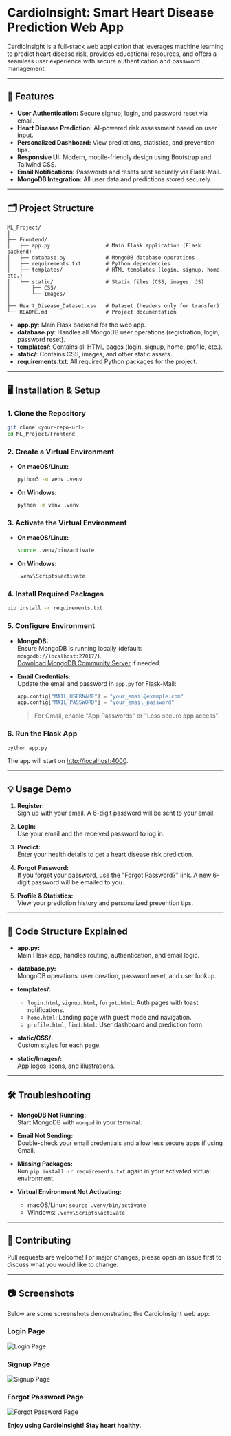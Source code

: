 # CardioInsight: Smart Heart Disease Prediction Web App

CardioInsight is a full-stack web application that leverages machine learning to predict heart disease risk, provides educational resources, and offers a seamless user experience with secure authentication and password management.

---

## 🚀 Features

- **User Authentication:** Secure signup, login, and password reset via email.
- **Heart Disease Prediction:** AI-powered risk assessment based on user input.
- **Personalized Dashboard:** View predictions, statistics, and prevention tips.
- **Responsive UI:** Modern, mobile-friendly design using Bootstrap and Tailwind CSS.
- **Email Notifications:** Passwords and resets sent securely via Flask-Mail.
- **MongoDB Integration:** All user data and predictions stored securely.

---

## 🗂️ Project Structure

```
ML_Project/
│
├── Frontend/
│   ├── app.py                  # Main Flask application (Flask backend)
│   ├── database.py             # MongoDB database operations
│   ├── requirements.txt        # Python dependencies
│   ├── templates/              # HTML templates (login, signup, home, etc.)
│   └── static/                 # Static files (CSS, images, JS)
│       ├── CSS/
│       └── Images/
│
├── Heart_Disease_Dataset.csv   # Dataset (headers only for transfer)
└── README.md                   # Project documentation
```

- **app.py**: Main Flask backend for the web app.
- **database.py**: Handles all MongoDB user operations (registration, login, password reset).
- **templates/**: Contains all HTML pages (login, signup, home, profile, etc.).
- **static/**: Contains CSS, images, and other static assets.
- **requirements.txt**: All required Python packages for the project.

---

## 🖥️ Installation & Setup

### 1. Clone the Repository

```sh
git clone <your-repo-url>
cd ML_Project/Frontend
```

### 2. Create a Virtual Environment

- **On macOS/Linux:**
  ```sh
  python3 -m venv .venv
  ```
- **On Windows:**
  ```sh
  python -m venv .venv
  ```

### 3. Activate the Virtual Environment

- **On macOS/Linux:**
  ```sh
  source .venv/bin/activate
  ```
- **On Windows:**
  ```sh
  .venv\Scripts\activate
  ```

### 4. Install Required Packages

```sh
pip install -r requirements.txt
```

### 5. Configure Environment

- **MongoDB:**  
  Ensure MongoDB is running locally (default: `mongodb://localhost:27017/`).  
  [Download MongoDB Community Server](https://www.mongodb.com/try/download/community) if needed.

- **Email Credentials:**  
  Update the email and password in `app.py` for Flask-Mail:
  ```python
  app.config["MAIL_USERNAME"] = "your_email@example.com"
  app.config["MAIL_PASSWORD"] = "your_email_password"
  ```
  > For Gmail, enable "App Passwords" or "Less secure app access".

### 6. Run the Flask App

```sh
python app.py
```

The app will start on [http://localhost:4000](http://localhost:4000).

---

## 💡 Usage Demo

1. **Register:**  
   Sign up with your email. A 6-digit password will be sent to your email.

2. **Login:**  
   Use your email and the received password to log in.

3. **Predict:**  
   Enter your health details to get a heart disease risk prediction.

4. **Forgot Password:**  
   If you forget your password, use the "Forgot Password?" link. A new 6-digit password will be emailed to you.

5. **Profile & Statistics:**  
   View your prediction history and personalized prevention tips.

---

## 📁 Code Structure Explained

- **app.py:**  
  Main Flask app, handles routing, authentication, and email logic.

- **database.py:**  
  MongoDB operations: user creation, password reset, and user lookup.

- **templates/:**  
  - `login.html`, `signup.html`, `forgot.html`: Auth pages with toast notifications.
  - `home.html`: Landing page with guest mode and navigation.
  - `profile.html`, `find.html`: User dashboard and prediction form.

- **static/CSS/:**  
  Custom styles for each page.

- **static/Images/:**  
  App logos, icons, and illustrations.

---

## 🛠️ Troubleshooting

- **MongoDB Not Running:**  
  Start MongoDB with `mongod` in your terminal.

- **Email Not Sending:**  
  Double-check your email credentials and allow less secure apps if using Gmail.

- **Missing Packages:**  
  Run `pip install -r requirements.txt` again in your activated virtual environment.

- **Virtual Environment Not Activating:**  
  - macOS/Linux: `source .venv/bin/activate`
  - Windows: `.venv\Scripts\activate`

---

## 🤝 Contributing

Pull requests are welcome! For major changes, please open an issue first to discuss what you would like to change.

---

## 📷 Screenshots

Below are some screenshots demonstrating the CardioInsight web app:

### Login Page
![Login Page](static/Images/login_screenshot.png)

### Signup Page
![Signup Page](static/Images/signup_screenshot.png)

### Forgot Password Page
![Forgot Password Page](static/Images/forgot_screenshot.png)

**Enjoy using CardioInsight! Stay heart healthy.**